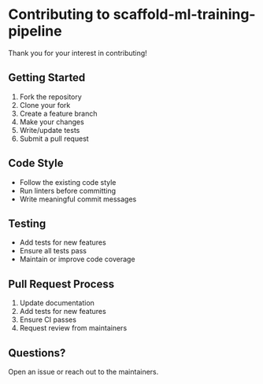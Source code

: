 # Contributing to scaffold-ml-training-pipeline

Thank you for your interest in contributing!

## Getting Started

1. Fork the repository
2. Clone your fork
3. Create a feature branch
4. Make your changes
5. Write/update tests
6. Submit a pull request

## Code Style

- Follow the existing code style
- Run linters before committing
- Write meaningful commit messages

## Testing

- Add tests for new features
- Ensure all tests pass
- Maintain or improve code coverage

## Pull Request Process

1. Update documentation
2. Add tests for new features
3. Ensure CI passes
4. Request review from maintainers

## Questions?

Open an issue or reach out to the maintainers.
